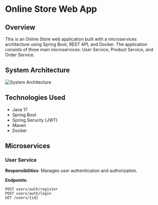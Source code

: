 # Online Store Web App

## Overview

This is an Online Store web application built with a microservices architecture using Spring Boot, REST API, and Docker. The application consists of three main microservices: User Service, Product Service, and Order Service.

## System Architecture

![System Architecture](/Documents/Online-Store-Microservices.png)

## Technologies Used

- Java 17
- Spring Boot
- Spring Security (JWT)
- Maven
- Docker

## Microservices

### User Service

**Responsibilities**: Manages user authentication and authorization.

**Endpoints**:
```http
POST users/auth/register
POST users/auth/login
GET /users/{id}
